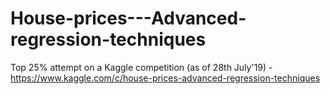 # House-prices---Advanced-regression-techniques


Top 25% attempt on a Kaggle competition (as of 28th July'19) - https://www.kaggle.com/c/house-prices-advanced-regression-techniques


